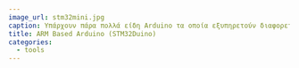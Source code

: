 ```yaml
---
image_url: stm32mini.jpg
caption: Υπάρχουν πάρα πολλά είδη Arduino τα οποία εξυπηρετούν διαφορετικές ανάγκες. Το συγκεκριμένο βασίζεται στην αρχιτεκτονική ARM Cortex M3 και προσφέρει περισσότερους πόρους και ποιο σύγχρονες τεχνολογίες διασυνδεσιμότητας.
title: ARM Based Arduino (STM32Duino)
categories:
  - tools
---
```

